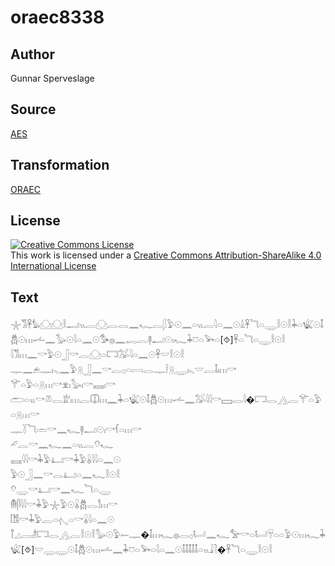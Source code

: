 # oraec8338

## Author

Gunnar Sperveslage

## Source

[AES](https://github.com/simondschweitzer/aes)

## Transformation

[ORAEC](https://oraec.github.io/)

## License

<a rel="license" href="http://creativecommons.org/licenses/by-sa/4.0/"><img alt="Creative Commons License" style="border-width:0" src="https://i.creativecommons.org/l/by-sa/4.0/88x31.png" /></a><br />This work is licensed under a <a rel="license" href="http://creativecommons.org/licenses/by-sa/4.0/">Creative Commons Attribution-ShareAlike 4.0 International License</a>

## Text

𓇼𓀢𓋹𓅊𓈌𓈌𓎛𓂝𓏭𓐛𓈌𓐛𓂋𓈖𓆑𓐛𓆄𓅱𓇳𓈖𓏏𓏭𓐛𓇋𓏏𓈖𓇳𓏙𓋹𓆓𓏏𓇾𓎛𓇳𓎛𓇓𓏏𓆤𓇳𓄤𓆣𓇳𓏥𓌡𓈖𓅭𓇳𓇋𓏏𓈖𓇳𓅜𓐍𓈖𓉻𓐛𓊢𓂝𓇳𓏤𓆑𓇓𓈞𓏏𓅨𓏏[⯑]𓋹𓏏𓆓𓏏𓇾𓎛𓇳𓎛<br>
𓇋𓀢𓏥𓈖𓎡𓅱𓇳𓃀𓎡𓐛𓈌𓏏𓉐𓅮𓇋𓏏𓈖𓇳𓋹𓎟𓎛𓇳𓎛<br>
𓊃𓈖𓂉𓊃𓏤𓈅𓈖𓅱𓇶𓃀𓈖𓎡𓐛𓊪𓏏𓇯𓂋𓊃𓌉𓇶𓇾𓏤𓈅𓎟𓐛𓄤𓏤𓏥𓎡<br>
𓄝𓏏𓅱𓏏𓇶𓏥𓎡𓁷𓏤𓅭𓏤𓎡𓈘𓏤𓎡<br>
𓂧𓏏𓏭𓎡𓌨𓂋𓁨𓏤𓏥𓐛𓎳𓏥𓈖𓇓𓏏𓆤𓇳𓄤𓆣𓇳𓏥𓌡𓈖𓅮𓇋𓇋𓎡𓈙𓂋𓇋�𓉐𓂋𓂻𓐛𓄝𓏏𓅱𓏏𓇶𓏥𓎡<br>
𓊃𓇅𓆓𓏛𓎡𓈖𓆑𓊢𓂝𓇳𓏤𓎡𓆳𓏏𓏥𓎡<br>
𓄔𓐛𓎡𓈖𓆑𓈖𓏏𓏭𓐛𓄣𓆑<br>
𓈘𓇋𓇋𓎡𓇓𓅱𓂞𓎡𓇓𓅱𓏇𓇋𓇋𓏏𓈖𓇳<br>
𓅱𓇳𓃀𓈖𓎡𓂋𓂞𓏏𓈖𓆑𓎛𓇳𓎛<br>
𓄣𓇾𓎡𓂞𓎡𓈖𓆑𓆓𓏏𓇾<br>
𓄟𓋴𓇋𓇋𓎡𓇓𓅱𓇼𓅱𓇳𓏇𓆣𓂋𓀾𓏥𓎡<br>
𓀨𓎡𓇓𓅱𓐛𓏏𓂇𓏏𓎡𓏇𓇋𓏏𓈖𓇳<br>
𓋾𓈎𓐙𓁦𓉐𓂋𓂻𓐛𓎛𓇳𓎛𓅭𓇳𓅱𓍿𓊃�𓄤𓏥𓆑𓐍𓂋𓊪𓂡𓈖𓆑𓅡𓎡𓏏𓂡𓄜𓏏𓏏𓅱𓇳𓏥𓆑𓇓𓆤[⯑]𓎟𓇾𓇾𓇳𓄤𓆣𓇳𓏥𓌡𓈖𓇓𓈞𓏏𓅨𓏏𓇋𓏏𓈖𓇳𓄤𓄤𓄤𓄤𓄤𓏏𓏭𓇍𓍘�𓋹𓆓𓏏𓇾𓎛𓇳𓎛<br>
